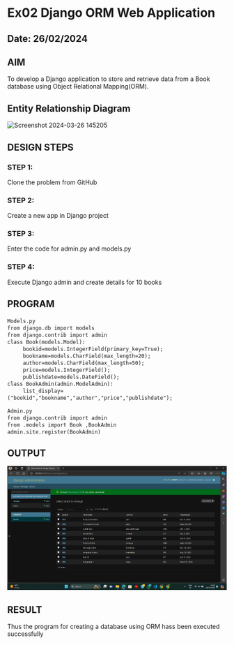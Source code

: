 # Ex02 Django ORM Web Application
## Date: 26/02/2024

## AIM
To develop a Django application to store and retrieve data from a Book database using Object Relational Mapping(ORM).

## Entity Relationship Diagram
![Screenshot 2024-03-26 145205](https://github.com/Roopsagar23001830/ORM/assets/145972515/5b850530-7384-4a55-8242-ec6363ce855c)



## DESIGN STEPS

### STEP 1:
Clone the problem from GitHub

### STEP 2:
Create a new app in Django project

### STEP 3:
Enter the code for admin.py and models.py

### STEP 4:
Execute Django admin and create details for 10 books

## PROGRAM
```
Models.py
from django.db import models
from django.contrib import admin
class Book(models.Model):
     bookid=models.IntegerField(primary_key=True);
     bookname=models.CharField(max_length=20);
     author=models.CharField(max_length=50);
     price=models.IntegerField();
     publishdate=models.DateField();
class BookAdmin(admin.ModelAdmin):
     list_display=("bookid","bookname","author","price","publishdate");
```
```
Admin.py
from django.contrib import admin
from .models import Book ,BookAdmin
admin.site.register(BookAdmin)
```



## OUTPUT
![alt text](<Screenshot 2024-03-26 144031.png>)


## RESULT
Thus the program for creating a database using ORM hass been executed successfully
